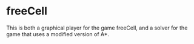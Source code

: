 # freeCell
This is both a graphical player for the game freeCell, and a solver for the game that uses a modified version of A*.


